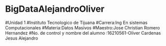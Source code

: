 # BigDataAlejandroOliver

#Unidad 1
#Instituto Tecnologico de Tijuana 
#Carrera:Ing En sistemas Computacionales
#Materia:Datos Masivos
#Maestro:Jose Christian Romero Hernandez
#No. de control y nombre del alumno :16210561-Oliver Cardenas Jesus Alejandro





